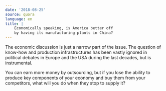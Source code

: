 ```yaml
---
date: '2018-08-25'
source: quora
language: en
title: |
    Economically speaking, is America better off
    by having its manufacturing plants in China?
---
```


The economic discussion is just a narrow part of the issue. The question
of know-how and production infrastructures has been vastly ignored in
political debates in Europe and the USA during the last decades, but is
instrumental.

You can earn more money by outsourcing, but if you lose the ability to
produce key components of your economy and buy them from your
competitors, what will you do when they stop to supply it?
